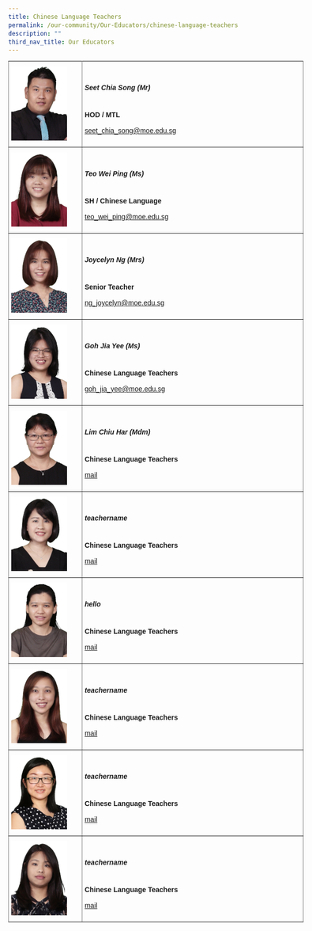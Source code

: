 ```yaml
---
title: Chinese Language Teachers
permalink: /our-community/Our-Educators/chinese-language-teachers
description: ""
third_nav_title: Our Educators
---
```

<style type="text/css">
.tg  {border-collapse:collapse;border-spacing:0;margin:0px auto;}
.tg td{border-color:black;border-style:solid;border-width:1px;font-family:Arial, sans-serif;font-size:14px;
  overflow:hidden;padding:10px 5px;word-break:normal;}
.tg th{border-color:black;border-style:solid;border-width:1px;font-family:Arial, sans-serif;font-size:14px;
  font-weight:normal;overflow:hidden;padding:10px 5px;word-break:normal;}
.tg .tg-lboi{border-color:inherit;text-align:left;vertical-align:middle}
.tg .tg-0pky{border-color:inherit;text-align:left;vertical-align:top}
</style>
<table class="tg" style="undefined;table-layout: fixed; width: 598px">
<colgroup>
<col style="width: 149px">
<col style="width: 449px">
</colgroup>
<tbody>
  <tr>
    <td class="tg-0pky"><img src="/images/chi1.jpeg"></td>
    <td class="tg-lboi"><span style="font-weight:inherit;font-style:inherit"><h5>Seet Chia Song (Mr)</h5></span><br><span style="font-weight:700;font-style:inherit">HOD / MTL</span><br><br><a href="mailto:seet_chia_song@moe.edu.sg" target="_blank" rel="noopener noreferrer"><span style="font-weight:inherit;font-style:inherit">seet_chia_song@moe.edu.sg</span></a></td>
  </tr>
  <tr>
    <td class="tg-0pky"><img src="/images/chi2.jpeg"></td>
    <td class="tg-lboi"><span style="font-weight:inherit;font-style:inherit"><h5>Teo Wei Ping (Ms)</h5></span><br><span style="font-weight:700;font-style:inherit">SH / Chinese Language</span><br><br><a href="mailto:teo_wei_ping@moe.edu.sg" target="_blank" rel="noopener noreferrer"><span style="font-weight:inherit;font-style:inherit">teo_wei_ping@moe.edu.sg</span></a></td>
  </tr>
	<tr>
    <td class="tg-0pky"><img src="/images/chi3.jpeg"></td>
    <td class="tg-lboi"><span style="font-weight:inherit;font-style:inherit"><h5>Joycelyn Ng (Mrs)</h5></span><br><span style="font-weight:700;font-style:inherit">Senior Teacher</span><br><br><a href="mailto:ng_joycelyn@moe.edu.sg" target="_blank" rel="noopener noreferrer"><span style="font-weight:inherit;font-style:inherit">ng_joycelyn@moe.edu.sg</span></a></td>
  </tr>
	<tr>
    <td class="tg-0pky"><img src="/images/chi4.jpeg"></td>
    <td class="tg-lboi"><span style="font-weight:inherit;font-style:inherit"><h5>Goh Jia Yee (Ms)</h5></span><br><span style="font-weight:700;font-style:inherit">Chinese Language Teachers</span><br><br><a href="mailto:goh_jia_yee@moe.edu.sg" target="_blank" rel="noopener noreferrer"><span style="font-weight:inherit;font-style:inherit">goh_jia_yee@moe.edu.sg</span></a></td>
  </tr>
	<tr>
    <td class="tg-0pky"><img src="/images/chi5.jpeg"></td>
    <td class="tg-lboi"><span style="font-weight:inherit;font-style:inherit"><h5>Lim Chiu Har (Mdm)</h5></span><br><span style="font-weight:700;font-style:inherit">Chinese Language Teachers</span><br><br><a href="mailto:email" target="_blank" rel="noopener noreferrer"><span style="font-weight:inherit;font-style:inherit">mail</span></a></td>
  </tr>
	<tr>
    <td class="tg-0pky"><img src="/images/chi6.jpeg"></td>
    <td class="tg-lboi"><span style="font-weight:inherit;font-style:inherit"><h5>teachername</h5></span><br><span style="font-weight:700;font-style:inherit">Chinese Language Teachers</span><br><br><a href="mailto:email" target="_blank" rel="noopener noreferrer"><span style="font-weight:inherit;font-style:inherit">mail</span></a></td>
  </tr>
	<tr>
    <td class="tg-0pky"><img src="/images/chi7.jpeg"></td>
    <td class="tg-lboi"><span style="font-weight:inherit;font-style:inherit"><h5>hello</h5></span><br><span style="font-weight:700;font-style:inherit">Chinese Language Teachers</span><br><br><a href="mailto:email" target="_blank" rel="noopener noreferrer"><span style="font-weight:inherit;font-style:inherit">mail</span></a></td>
  </tr>
	<tr>
    <td class="tg-0pky"><img src="/images/chi8.jpeg"></td>
    <td class="tg-lboi"><span style="font-weight:inherit;font-style:inherit"><h5>teachername</h5></span><br><span style="font-weight:700;font-style:inherit">Chinese Language Teachers</span><br><br><a href="mailto:email" target="_blank" rel="noopener noreferrer"><span style="font-weight:inherit;font-style:inherit">mail</span></a></td>
  </tr>
	<tr>
    <td class="tg-0pky"><img src="/images/chi10.jpeg"></td>
    <td class="tg-lboi"><span style="font-weight:inherit;font-style:inherit"><h5>teachername</h5></span><br><span style="font-weight:700;font-style:inherit">Chinese Language Teachers</span><br><br><a href="mailto:email" target="_blank" rel="noopener noreferrer"><span style="font-weight:inherit;font-style:inherit">mail</span></a></td>
  </tr>
	<tr>
    <td class="tg-0pky"><img src="/images/chi11.jpeg"></td>
    <td class="tg-lboi"><span style="font-weight:inherit;font-style:inherit"><h5>teachername</h5></span><br><span style="font-weight:700;font-style:inherit">Chinese Language Teachers</span><br><br><a href="mailto:email" target="_blank" rel="noopener noreferrer"><span style="font-weight:inherit;font-style:inherit">mail</span></a></td>
  </tr>
</tbody>
</table>